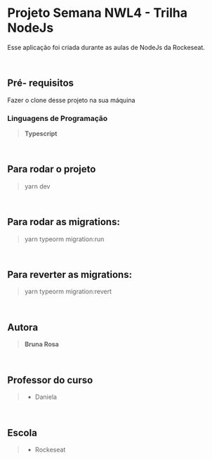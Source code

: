<h1> Projeto Semana NWL4 - Trilha NodeJs </h1>

Esse aplicação foi criada durante as aulas de NodeJs da Rockeseat.

<br><h2>Pré- requisitos</h2>

Fazer o clone desse projeto na sua máquina

<h3>Linguagens de Programação</h3>
<blockquote><b>Typescript</b></blockquote>

<br><h2>Para rodar o projeto</h2>

> yarn dev

<br><h2> Para rodar as migrations:</h2>

> yarn typeorm migration:run

<br><h2> Para reverter as migrations:</h2>

> yarn typeorm migration:revert

<br><h2>Autora</h2>
<blockquote><b>Bruna Rosa</b></blockquote>

<br><h2>Professor do curso</h2>
<blockquote>
<ul> 
    <li>Daniela</li>
</ul>
</blockquote>

<br><h2>Escola</h2>

<blockquote>
<ul> 
    <li>Rockeseat</li>
</ul>
</blockquote>